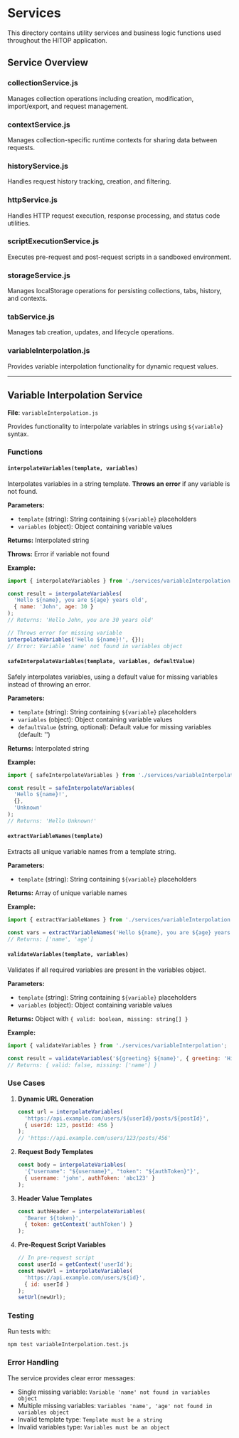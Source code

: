 # Services

This directory contains utility services and business logic functions used throughout the HITOP application.

## Service Overview

### collectionService.js
Manages collection operations including creation, modification, import/export, and request management.

### contextService.js
Manages collection-specific runtime contexts for sharing data between requests.

### historyService.js
Handles request history tracking, creation, and filtering.

### httpService.js
Handles HTTP request execution, response processing, and status code utilities.

### scriptExecutionService.js
Executes pre-request and post-request scripts in a sandboxed environment.

### storageService.js
Manages localStorage operations for persisting collections, tabs, history, and contexts.

### tabService.js
Manages tab creation, updates, and lifecycle operations.

### variableInterpolation.js
Provides variable interpolation functionality for dynamic request values.

---

## Variable Interpolation Service

**File**: `variableInterpolation.js`

Provides functionality to interpolate variables in strings using `${variable}` syntax.

### Functions

#### `interpolateVariables(template, variables)`

Interpolates variables in a string template. **Throws an error** if any variable is not found.

**Parameters:**
- `template` (string): String containing `${variable}` placeholders
- `variables` (object): Object containing variable values

**Returns:** Interpolated string

**Throws:** Error if variable not found

**Example:**
```javascript
import { interpolateVariables } from './services/variableInterpolation';

const result = interpolateVariables(
  'Hello ${name}, you are ${age} years old',
  { name: 'John', age: 30 }
);
// Returns: 'Hello John, you are 30 years old'

// Throws error for missing variable
interpolateVariables('Hello ${name}!', {});
// Error: Variable 'name' not found in variables object
```

#### `safeInterpolateVariables(template, variables, defaultValue)`

Safely interpolates variables, using a default value for missing variables instead of throwing an error.

**Parameters:**
- `template` (string): String containing `${variable}` placeholders
- `variables` (object): Object containing variable values
- `defaultValue` (string, optional): Default value for missing variables (default: '')

**Returns:** Interpolated string

**Example:**
```javascript
import { safeInterpolateVariables } from './services/variableInterpolation';

const result = safeInterpolateVariables(
  'Hello ${name}!',
  {},
  'Unknown'
);
// Returns: 'Hello Unknown!'
```

#### `extractVariableNames(template)`

Extracts all unique variable names from a template string.

**Parameters:**
- `template` (string): String containing `${variable}` placeholders

**Returns:** Array of unique variable names

**Example:**
```javascript
import { extractVariableNames } from './services/variableInterpolation';

const vars = extractVariableNames('Hello ${name}, you are ${age} years old');
// Returns: ['name', 'age']
```

#### `validateVariables(template, variables)`

Validates if all required variables are present in the variables object.

**Parameters:**
- `template` (string): String containing `${variable}` placeholders
- `variables` (object): Object containing variable values

**Returns:** Object with `{ valid: boolean, missing: string[] }`

**Example:**
```javascript
import { validateVariables } from './services/variableInterpolation';

const result = validateVariables('${greeting} ${name}', { greeting: 'Hi' });
// Returns: { valid: false, missing: ['name'] }
```

### Use Cases

1. **Dynamic URL Generation**
   ```javascript
   const url = interpolateVariables(
     'https://api.example.com/users/${userId}/posts/${postId}',
     { userId: 123, postId: 456 }
   );
   // 'https://api.example.com/users/123/posts/456'
   ```

2. **Request Body Templates**
   ```javascript
   const body = interpolateVariables(
     '{"username": "${username}", "token": "${authToken}"}',
     { username: 'john', authToken: 'abc123' }
   );
   ```

3. **Header Value Templates**
   ```javascript
   const authHeader = interpolateVariables(
     'Bearer ${token}',
     { token: getContext('authToken') }
   );
   ```

4. **Pre-Request Script Variables**
   ```javascript
   // In pre-request script
   const userId = getContext('userId');
   const newUrl = interpolateVariables(
     'https://api.example.com/users/${id}',
     { id: userId }
   );
   setUrl(newUrl);
   ```

### Testing

Run tests with:
```bash
npm test variableInterpolation.test.js
```

### Error Handling

The service provides clear error messages:
- Single missing variable: `Variable 'name' not found in variables object`
- Multiple missing variables: `Variables 'name', 'age' not found in variables object`
- Invalid template type: `Template must be a string`
- Invalid variables type: `Variables must be an object`
